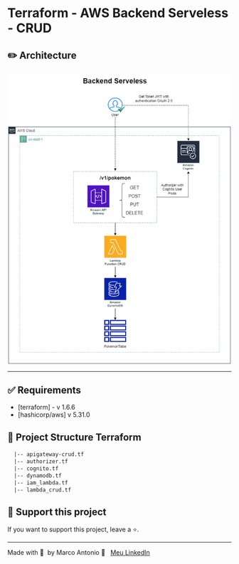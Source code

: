 # Terraform - AWS Backend Serveless - CRUD

## ✏️ Architecture

<div align="center"><img width="500px"  src="design/design-architect.drawio.png">
</div>

------

## ✅ Requirements

- [terraform] - v 1.6.6
- [hashicorp/aws] v 5.31.0

## 📑 Project Structure Terraform

```
  |-- apigateway-crud.tf
  |-- authorizer.tf
  |-- cognito.tf
  |-- dynamodb.tf
  |-- iam_lambda.tf
  |-- lambda_crud.tf
```

## 🔮 Support this project  

If you want to support this project, leave a ⭐.  

---  

Made with 💙 &nbsp;by Marco Antonio 👋 &nbsp; [Meu LinkedIn](https://www.linkedin.com/in/mrk-silva/)  